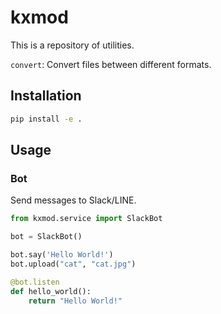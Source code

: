 # kxmod

This is a repository of utilities.

`convert`: Convert files between different formats.

## Installation

```bash
pip install -e .
```

## Usage

### Bot
Send messages to Slack/LINE.
```python
from kxmod.service import SlackBot

bot = SlackBot()

bot.say('Hello World!')
bot.upload("cat", "cat.jpg")

@bot.listen
def hello_world():
    return "Hello World!"
```
